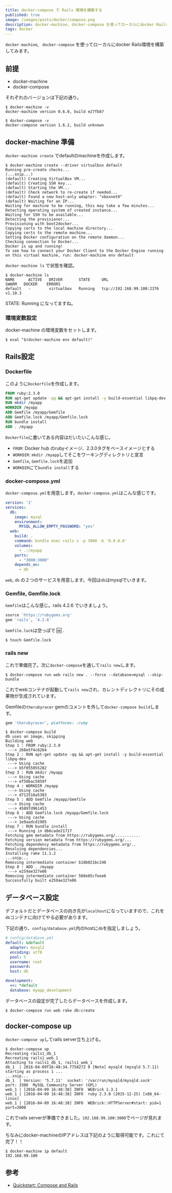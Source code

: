 ```yaml
---
title: docker-compose で Rails 環境を構築する
published: true
image: /images/posts/docker/compose.png
description: docker-machine, docker-compose を使ってローカルにdocker Rails環境を構築してみます。
tags: docker
---
```


`docker-machine`, ` docker-compose` を使ってローカルにdocker Rails環境を構築してみます。

## 前提

- docker-machine
- docker-compose

それぞれのバージョンは下記の通り。

```console
$ docker-machine -v
docker-machine version 0.6.0, build e27fb87

$ docker-compose -v
docker-compose version 1.6.2, build unknown
```

## docker-machine 準備

`docker-machine create` でdefaultのmachineを作成します。

```console
$ docker-machine create --driver virtualbox default
Running pre-create checks...
(...snip...)
(default) Creating VirtualBox VM...
(default) Creating SSH key...
(default) Starting the VM...
(default) Check network to re-create if needed...
(default) Found a new host-only adapter: "vboxnet0"
(default) Waiting for an IP...
Waiting for machine to be running, this may take a few minutes...
Detecting operating system of created instance...
Waiting for SSH to be available...
Detecting the provisioner...
Provisioning with boot2docker...
Copying certs to the local machine directory...
Copying certs to the remote machine...
Setting Docker configuration on the remote daemon...
Checking connection to Docker...
Docker is up and running!
To see how to connect your Docker Client to the Docker Engine running on this virtual machine, run: docker-machine env default
```


`docker-machine ls` で状態を確認。

```console
$ docker-machine ls
NAME      ACTIVE   DRIVER       STATE     URL                         SWARM   DOCKER    ERRORS
default   -        virtualbox   Running   tcp://192.168.99.100:2376           v1.10.3
```

STATE: Running になってますね。

### 環境変数設定

docker-machine の環境変数をセットします。

```console
$ eval "$(docker-machine env default)"
```

## Rails設定

### Dockerfile

このように`Dockerfile`を作成します。

```dockerfile
FROM ruby:2.3.0
RUN apt-get update -qq && apt-get install -y build-essential libpq-dev
RUN mkdir /myapp
WORKDIR /myapp
ADD Gemfile /myapp/Gemfile
ADD Gemfile.lock /myapp/Gemfile.lock
RUN bundle install
ADD . /myapp
```

`Dockerfile`に書いてある内容はだいたいこんな感じ。

- `FROM`: Docker hub のrubyイメージ、2.3.0タグをベースイメージとする
- `WORKDIR`: `mkdir /myapp`してそこをワーキングディレクトリと宣言
- `Gemfile`, `Gemfile.lock`を追加
- `WORKDIR`にて`bundle install`する

### docker-compose.yml

`docker-compose.yml`を用意します。`docker-compose.yml`はこんな感じです。

```yml
version: '2'
services:
  db:
    image: mysql
    environment:
      MYSQL_ALLOW_EMPTY_PASSWORD: "yes"
  web:
    build: .
    command: bundle exec rails s -p 3000 -b '0.0.0.0'
    volumes:
      - .:/myapp
    ports:
      - "3000:3000"
    depends_on:
      - db
```

`web`, `db` の２つのサービスを用意します。今回は`db`はmysqlでいきます。

### Gemfile, Gemfile.lock

`Gemfile`はこんな感じ。rails 4.2.6 でいきましょう。

```rb
source 'https://rubygems.org'
gem 'rails', '4.2.6'
```

`Gemfile.lock`は空っぽで :ok: .

```console
$ touch Gemfile.lock
```

### rails new

これで準備完了。次に`docker-compose`を通して`rails new`します。

```console
$ docker-compose run web rails new . --force --database=mysql --skip-bundle
```

これでwebコンテナが起動して`rails new`され、カレントディレクトリにその成果物が生成されています。

Gemfileの`therubyracer` gemのコメントを外して`docker-compose build`します。

```rb
gem 'therubyracer', platforms: :ruby
```

```console
$ docker-compose build
db uses an image, skipping
Building web
Step 1 : FROM ruby:2.3.0
 ---> 268e5f4c6264
Step 2 : RUN apt-get update -qq && apt-get install -y build-essential libpq-dev
 ---> Using cache
 ---> b5f055055282
Step 3 : RUN mkdir /myapp
 ---> Using cache
 ---> ef58bac5859f
Step 4 : WORKDIR /myapp
 ---> Using cache
 ---> d712516a5383
Step 5 : ADD Gemfile /myapp/Gemfile
 ---> Using cache
 ---> 45897d961453
Step 6 : ADD Gemfile.lock /myapp/Gemfile.lock
 ---> Using cache
 ---> 1e9aadcd1985
Step 7 : RUN bundle install
 ---> Running in db6cade21717
Fetching gem metadata from https://rubygems.org/...........
Fetching version metadata from https://rubygems.org/...
Fetching dependency metadata from https://rubygems.org/..
Resolving dependencies...
Installing rake 11.1.2
...snip...
Removing intermediate container b18b021bc248
Step 8 : ADD . /myapp
 ---> e259ae327e06
Removing intermediate container 568e85cfeee6
Successfully built e259ae327e06
```

## データベース設定

デフォルトだとデータベースの向き先が`localhost`になっていますので、これを`db`コンテナに向けてやる必要があります。

下記の通り、`config/database.yml`内のhostに`db`を指定しましょう。

```yml
# config/database.yml
default: &default
  adapter: mysql2
  encoding: utf8
  pool: 5
  username: root
  password:
  host: db

development:
  <<: *default
  database: myapp_development
```

データベースの設定が完了したらデータベースを作成します。

```console
$ docker-compose run web rake db:create
```

## docker-compose up

`docker-compose up`してrails server立ち上げる。

```console
$ docker-compose up
Recreating rails1_db_1
Recreating rails1_web_1
Attaching to rails1_db_1, rails1_web_1
db_1  | 2016-04-09T16:48:34.775827Z 0 [Note] mysqld (mysqld 5.7.11) starting as process 1 ...
...snip...
db_1  | Version: '5.7.11'  socket: '/var/run/mysqld/mysqld.sock'  port: 3306  MySQL Community Server (GPL)
web_1 | [2016-04-09 16:48:38] INFO  WEBrick 1.3.1
web_1 | [2016-04-09 16:48:38] INFO  ruby 2.3.0 (2015-12-25) [x86_64-linux]
web_1 | [2016-04-09 16:48:38] INFO  WEBrick::HTTPServer#start: pid=1 port=3000
```

これでrails serverが準備できました。`192.168.99.100:3000`でページが見れます。

ちなみにdocker-machineのIPアドレスは下記のように取得可能です。これにて完了！！

```console
$ docker-machine ip default
192.168.99.100
```

## 参考

- [Quickstart: Compose and Rails](https://docs.docker.com/compose/rails/)
